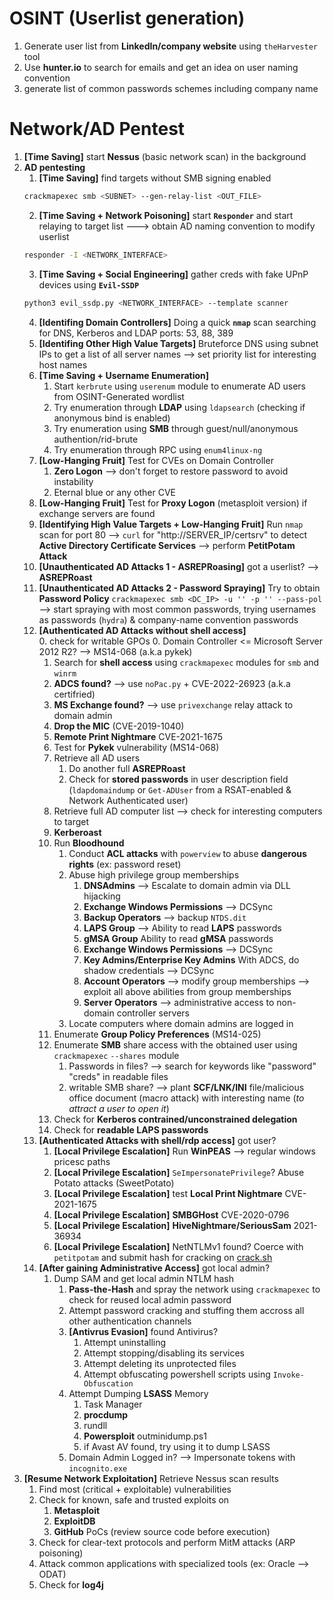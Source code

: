 # OSINT (Userlist generation)
1. Generate user list from **LinkedIn/company website** using `theHarvester` tool
2. Use **hunter.io** to search for emails and get an idea on user naming convention
3. generate list of common passwords schemes including company name

# Network/AD Pentest
1. **[Time Saving]** start **Nessus** (basic network scan) in the background
2. **AD pentesting**
	1. **[Time Saving]** find targets without SMB signing enabled
	```bash
	crackmapexec smb <SUBNET> --gen-relay-list <OUT_FILE>
	```
	2. **[Time Saving + Network Poisoning]** start **`Responder`** and start relaying to target list ---> obtain AD naming convention to modify userlist
	```bash
	responder -I <NETWORK_INTERFACE>
	```
	3. **[Time Saving + Social Engineering]** gather creds with fake UPnP devices using **`Evil-SSDP`**
	```bash
	python3 evil_ssdp.py <NETWORK_INTERFACE> --template scanner
	```
	4. **[Identifing Domain Controllers]** Doing a quick **`nmap`** scan searching for DNS, Kerberos and LDAP ports: 53, 88, 389
	5. **[Identifing Other High Value Targets]** Bruteforce DNS using subnet IPs to get a list of all server names --> set priority list for interesting host names
	6. **[Time Saving + Username Enumeration]**
		1. Start `kerbrute` using `userenum` module to enumerate AD users from OSINT-Generated wordlist
		2. Try enumeration through **LDAP** using `ldapsearch` (checking if anonymous bind is enabled)
		3. Try enumeration using **SMB** through guest/null/anonymous authention/rid-brute
		4. Try enumeration through RPC using `enum4linux-ng`
	7. **[Low-Hanging Fruit]** Test for CVEs on Domain Controller
		1. **Zero Logon** --> don't forget to restore password to avoid instability
		2. Eternal blue or any other CVE
	8. **[Low-Hanging Fruit]** Test for **Proxy Logon** (metasploit version) if exchange servers are found
	9. **[Identifying High Value Targets + Low-Hanging Fruit]** Run `nmap` scan for port 80 --> `curl` for "http://SERVER_IP/certsrv" to detect **Active Directory Certificate Services** --> perform **PetitPotam Attack**
	10. **[Unauthenticated AD Attacks 1 - ASREPRoasing]** got a userlist? --> **ASREPRoast**
	11. **[Unauthenticated AD Attacks 2 - Password Spraying]** Try to obtain **Password Policy** `crackmapexec smb <DC_IP> -u '' -p '' --pass-pol` --> start spraying with most common passwords, trying usernames as passwords (`hydra`) & company-name convention passwords
	12. **[Authenticated AD Attacks without shell access]**  
		0. check for writable GPOs
		0. Domain Controller <= Microsoft Server 2012 R2? --> MS14-068 (a.k.a pykek)
		1. Search for **shell access** using `crackmapexec` modules for `smb` and `winrm`
		2. **ADCS found?** --> use `noPac.py` + CVE-2022-26923 (a.k.a certifried)
		3. **MS Exchange found?** --> use `privexchange` relay attack to domain admin
		4. **Drop the MIC** (CVE-2019-1040)
		5. **Remote Print Nightmare** CVE-2021-1675
		6. Test for **Pykek** vulnerability (MS14-068)
		7. Retrieve all AD users
			1. Do another full **ASREPRoast**
			2. Check for **stored passwords** in user description field (`ldapdomaindump` or `Get-ADUser` from a RSAT-enabled & Network Authenticated user)
		8. Retrieve full AD computer list --> check for interesting computers to target
		9. **Kerberoast**
		10. Run **Bloodhound**
			1. Conduct **ACL attacks** with `powerview` to abuse **dangerous rights** (ex: password reset)
			2. Abuse high privilege group memberships
				1. **DNSAdmins** --> Escalate to domain admin via DLL hijacking
				2. **Exchange Windows Permissions** --> DCSync
				3. **Backup Operators** --> backup `NTDS.dit`
				4. **LAPS Group** --> Ability to read **LAPS** passwords
				5. **gMSA Group** Ability to read **gMSA** passwords
				6. **Exchange Windows Permissions** --> DCSync
				7. **Key Admins/Enterprise Key Admins** With ADCS, do shadow credentials --> DCSync
				8. **Account Operators** --> modify group memberships --> exploit all above abilities from group memberships
				9. **Server Operators** --> administrative access to non-domain controller servers
			3. Locate computers where domain admins are logged in
		11. Enumerate **Group Policy Preferences** (MS14-025)
		12. Enumerate **SMB** share access with the obtained user using `crackmapexec` `--shares` module
			1. Passwords in files? --> search for keywords like "password" "creds" in readable files
			2. writable SMB share? --> plant **SCF/LNK/INI** file/malicious office document (macro attack) with interesting name (*to attract a user to open it*)
		13. Check for **Kerberos contrained/unconstrained delegation**
		14. Check for **readable LAPS passwords**
	13. **[Authenticated Attacks with shell/rdp access]** got user?
		1. **[Local Privilege Escalation]** Run **WinPEAS** --> regular windows pricesc paths
		2. **[Local Privilege Escalation]** `SeImpersonatePrivilege`? Abuse Potato attacks (SweetPotato)
		3. **[Local Privilege Escalation]** test **Local Print Nightmare** CVE-2021-1675
		4. **[Local Privilege Escalation]** **SMBGHost** CVE-2020-0796
		5. **[Local Privilege Escalation]** **HiveNightmare/SeriousSam** 2021-36934
		6. **[Local Privilege Escalation]** NetNTLMv1 found? Coerce with `petitpotam` and submit hash for cracking on [crack.sh](https://crack.sh/)
	14. **[After gaining Administrative Access]** got local admin?
		1. Dump SAM and get local admin NTLM hash
			1. **Pass-the-Hash** and spray the network using `crackmapexec` to check for reused local admin password
			2. Attempt password cracking and stuffing them accross all other authentication channels
			3. **[Antivrus Evasion]** found Antivirus?
				1. Attempt uninstalling
				2. Attempt stopping/disabling its services
				3. Attempt deleting its unprotected files
				4. Attempt obfuscating powershell scripts using `Invoke-Obfuscation`
			4. Attempt Dumping **LSASS** Memory
				1. Task Manager
				2. **procdump**
				3. rundll
				4. **Powersploit** outminidump.ps1
				5. if Avast AV found, try using it to dump LSASS
			5. Domain Admin Logged in? --> Impersonate tokens with `incognito.exe`
3. **[Resume Network Exploitation]** Retrieve Nessus scan results
	1. Find most (critical + exploitable) vulnerabilities
	2. Check for known, safe and trusted exploits on
		1. **Metasploit**
		2. **ExploitDB**
		3. **GitHub** PoCs (review source code before execution)
	3. Check for clear-text protocols and perform MitM attacks (ARP poisoning)
	4. Attack common applications with specialized tools (ex: Oracle --> ODAT)
	5. Check for **log4j**